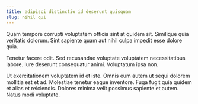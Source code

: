 ```yaml
---
title: adipisci distinctio id deserunt quisquam
slug: nihil qui
---
```


Quam tempore corrupti voluptatem officia sint at quidem sit. Similique quia veritatis dolorum. Sint sapiente quam aut nihil culpa impedit esse dolore quia.

Tenetur facere odit. Sed recusandae voluptate voluptatem necessitatibus labore. Iure deserunt consequatur animi. Voluptatum ipsa non.

Ut exercitationem voluptatem id et iste. Omnis eum autem ut sequi dolorem mollitia est et ad. Molestiae tenetur eaque inventore. Fuga fugit quia quidem et alias et reiciendis. Dolores minima velit possimus sapiente et autem. Natus modi voluptate.
